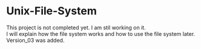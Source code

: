 # Unix-File-System
This project is not completed yet. I am stil working on it. <br/> 
I will explain how the file system works and how to use the file system later. <br/>
Version_03 was added.

